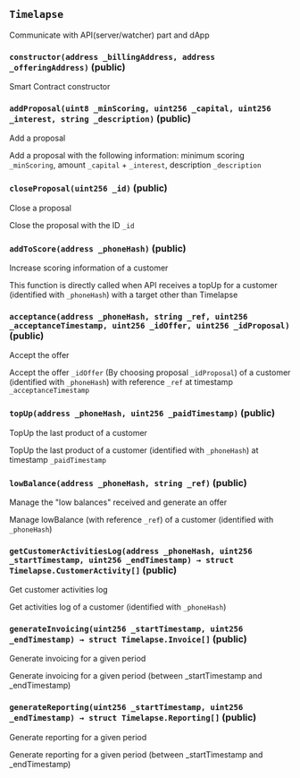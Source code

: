 ## `Timelapse`

Communicate with API(server/watcher) part and dApp





### `constructor(address _billingAddress, address _offeringAddress)` (public)



Smart Contract constructor

### `addProposal(uint8 _minScoring, uint256 _capital, uint256 _interest, string _description)` (public)

Add a proposal


Add a proposal with the following information: minimum scoring `_minScoring`, amount `_capital` + `_interest`, description `_description`

### `closeProposal(uint256 _id)` (public)

Close a proposal


Close the proposal with the ID `_id`

### `addToScore(address _phoneHash)` (public)

Increase scoring information of a customer


This function is directly called when API receives a topUp for a customer (identified with `_phoneHash`) with a target other than Timelapse

### `acceptance(address _phoneHash, string _ref, uint256 _acceptanceTimestamp, uint256 _idOffer, uint256 _idProposal)` (public)

Accept the offer


Accept the offer `_idOffer` (By choosing proposal `_idProposal`) of a customer (identified with `_phoneHash`) with reference `_ref` at timestamp `_acceptanceTimestamp`

### `topUp(address _phoneHash, uint256 _paidTimestamp)` (public)

TopUp the last product of a customer


TopUp the last product of a customer (identified with `_phoneHash`) at timestamp `_paidTimestamp`

### `lowBalance(address _phoneHash, string _ref)` (public)

Manage the "low balances" received and generate an offer


Manage lowBalance (with reference `_ref`) of a customer (identified with `_phoneHash`)

### `getCustomerActivitiesLog(address _phoneHash, uint256 _startTimestamp, uint256 _endTimestamp) → struct Timelapse.CustomerActivity[]` (public)

Get customer activities log


Get activities log of a customer (identified with `_phoneHash`)

### `generateInvoicing(uint256 _startTimestamp, uint256 _endTimestamp) → struct Timelapse.Invoice[]` (public)

Generate invoicing for a given period


Generate invoicing for a given period (between _startTimestamp and _endTimestamp)

### `generateReporting(uint256 _startTimestamp, uint256 _endTimestamp) → struct Timelapse.Reporting[]` (public)

Generate reporting for a given period


Generate reporting for a given period (between _startTimestamp and _endTimestamp)


